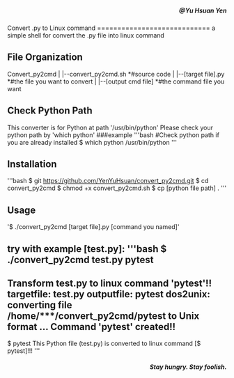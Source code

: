 <h5 align="right">@Yu Hsuan Yen</h5>
Convert .py to Linux command
============================
a simple shell for convert the .py file into linux command

File Organization
-----------------
Convert_py2cmd
|
|--convert_py2cmd.sh *#source code
|
|--\[target file\].py *#the file you want to convert
|
|--\[output cmd file\]  *#the command file you want

Check Python Path
------------
This converter is for Python at path '/usr/bin/python'
Please check your python path by 'which python'
###example
'''bash
#Check python path if you are already installed
$ which python
/usr/bin/python
'''

Installation
------------
'''bash
$ git https://github.com/YenYuHsuan/convert_py2cmd.git
$ cd convert_py2cmd
$ chmod +x convert_py2cmd.sh
$ cp [python file path] .
'''

Usage
-----
'$ ./convert_py2cmd \[target file\].py \[command you named\]'

try with example [test.py]:
'''bash
$ ./convert_py2cmd test.py pytest
--------------------------------------------------------
Transform test.py to linux command 'pytest'!!
targetfile: test.py
outputfile: pytest
dos2unix: converting file /home/***/convert_py2cmd/pytest to Unix format ...
Command 'pytest' created!!
--------------------------------------------------------
$ pytest
This Python file (test.py) is converted to linux command [$ pytest]!!!
'''

<h5 align="right">Stay hungry. Stay foolish.</h5>


